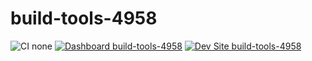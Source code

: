 # build-tools-4958

![CI none](https://img.shields.io/badge/ci-none-orange.svg)
[![Dashboard build-tools-4958](https://img.shields.io/badge/dashboard-build_tools_4958-yellow.svg)](https://dashboard.pantheon.io/sites/615a9045-1a50-4986-8f30-64cb027085d6#dev/code)
[![Dev Site build-tools-4958](https://img.shields.io/badge/site-build_tools_4958-blue.svg)](http://dev-build-tools-4958.pantheonsite.io/)